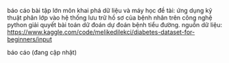 báo cáo bài tập lớn môn khai phá dữ liệu và máy học
đề tài: ứng dụng kỹ thuật phân lớp vào hệ thống lưu trữ hồ sơ của bệnh nhân trên công nghệ python giải quyết bài toán dữ đoán dự đoán bệnh tiểu đường.
nguồn dữ liệu: https://www.kaggle.com/code/melikedilekci/diabetes-dataset-for-beginners/input 

báo cáo (đang cập nhật)